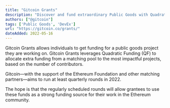 ```yaml
---
title: "Gitcoin Grants"
description: "Discover and fund extraordinary Public Goods with Quadratic Funding"
authors: ["@gitcoin"]
tags: ['Public Goods', 'DevEx']
url: "https://gitcoin.co/grants/"
dateAdded: 2022-05-16
---
```


Gitcoin Grants allows individuals to get funding for a public goods project they are working on. Gitcoin Grants leverages Quadratic Funding (QF) to allocate extra funding from a matching pool to the most impactful projects, based on the number of contributors.

Gitcoin—with the support of the Ethereum Foundation and other matching partners—aims to run at least quarterly rounds in 2022.

The hope is that the regularly scheduled rounds will allow grantees to use these funds as a strong funding source for their work in the Ethereum community.